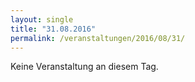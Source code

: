 ```yaml
---
layout: single
title: "31.08.2016"
permalink: /veranstaltungen/2016/08/31/
---
```


Keine Veranstaltung an diesem Tag.
